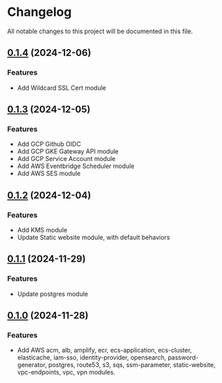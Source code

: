 # Changelog

All notable changes to this project will be documented in this file.

## [0.1.4]() (2024-12-06)
### Features
* Add Wildcard SSL Cert module

## [0.1.3]() (2024-12-05)
### Features
* Add GCP Github OIDC
* Add GCP GKE Gateway API module
* Add GCP Service Account module
* Add AWS Eventbridge Scheduler module
* Add AWS SES module

## [0.1.2]() (2024-12-04)
### Features
* Add KMS module
* Update Static website module, with default behaviors
  
## [0.1.1]() (2024-11-29)
### Features
* Update postgres module

## [0.1.0]() (2024-11-28)
### Features
* Add AWS acm, alb, amplify, ecr, ecs-application, ecs-cluster, elasticache, iam-sso, identity-provider, opensearch, password-generator, postgres, route53, s3, sqs, ssm-parameter, static-website, vpc-endpoints, vpc, vpn modules.

